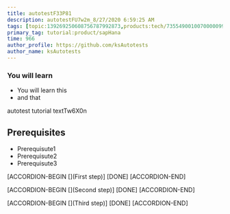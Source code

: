```yaml
---
title: autotestF33P81
description: autotestFU7w2m_8/27/2020 6:59:25 AM
tags: [topic:139269250608756787992873,products:tech/73554900100700000996,tutorial:experience/advanced]
primary_tag: tutorial:product/sapHana
time: 966
author_profile: https://github.com/ksAutotests
author_name: ksAutotests
---
```

### You will learn
- You will learn this
- and that

autotest tutorial textTw6X0n

## Prerequisites
- Prerequisute1
- Prerequisute2
- Prerequisute3

[ACCORDION-BEGIN [](First step)]
[DONE]
[ACCORDION-END]

[ACCORDION-BEGIN [](Second step)]
[DONE]
[ACCORDION-END]

[ACCORDION-BEGIN [](Third step)]
[DONE]
[ACCORDION-END]

